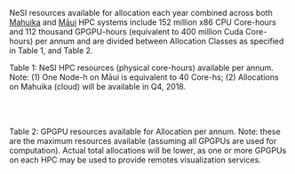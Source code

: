 NeSI resources available for allocation each year combined across both
[Mahuika](https://support.nesi.org.nz/hc/articles/360000163575) and
[Māui](https://support.nesi.org.nz/hc/articles/360000163695) HPC systems
include 152 million x86 CPU Core-hours and 112 thousand GPGPU-hours
(equivalent to 400 million Cuda Core-hours) per annum and are divided
between Allocation Classes as specified in Table 1, and Table 2.

<span class="wysiwyg-font-size-small">Table 1: NeSI HPC resources
(physical core-hours) available per annum. Note: (1) One Node-h on Māui
is equivalent to 40 Core-hs; (2) Allocations on Mahuika (cloud) will be
available in Q4, 2018.</span>

<table style="width:100%;">
<colgroup>
<col style="width: 16%" />
<col style="width: 16%" />
<col style="width: 16%" />
<col style="width: 16%" />
<col style="width: 16%" />
<col style="width: 16%" />
</colgroup>
<tbody>
<tr class="odd">
</tr>
<tr class="even">
</tr>
<tr class="odd">
</tr>
<tr class="even">
</tr>
<tr class="odd">
</tr>
</tbody>
</table>

 

<span class="wysiwyg-font-size-small">Table 2: GPGPU resources available
for Allocation per annum. Note: these are the maximum resources
available (assuming all GPGPUs are used for computation). Actual total
allocations will be lower, as one or more GPGPUs on each HPC may be used
to provide remotes visualization services.</span>

<table>
<colgroup>
<col style="width: 25%" />
<col style="width: 25%" />
<col style="width: 25%" />
<col style="width: 25%" />
</colgroup>
<tbody>
<tr class="odd">
</tr>
<tr class="even">
</tr>
<tr class="odd">
</tr>
<tr class="even">
</tr>
<tr class="odd">
</tr>
</tbody>
</table>

 
